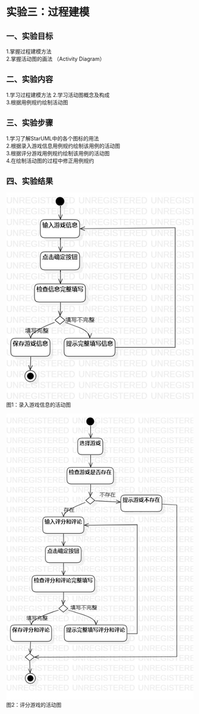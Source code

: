 # 实验三：过程建模  

 ## 一、实验目标  

 1.掌握过程建模方法  
 2.掌握活动图的画法 （Activity Diagram）

 ## 二、实验内容  

 1.学习过程建模方法
 2.学习活动图概念及构成  
 3.根据用例规约绘制活动图  

 ## 三、实验步骤  
 1.学习了解StarUML中的各个图标的用法  
 2.根据录入游戏信息用例规约绘制该用例的活动图  
 3.根据评分游戏用例规约绘制该用例的活动图  
 4.在绘制活动图的过程中修正用例规约  

 ## 四、实验结果  

 ![录入游戏信息的活动图](./Lab3_ActivityDiagram1.jpg)  
 图1：录入游戏信息的活动图  

 ![评分游戏的活动图](./Lab3_ActivityDiagram2.jpg)  
 图2：评分游戏的活动图  
